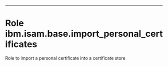 ---
# Role ibm.isam.base.import_personal_certificates

Role to import a personal certificate into a certificate store

